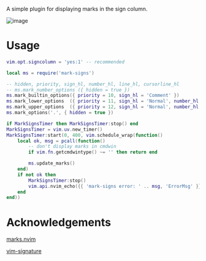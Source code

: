 A simple plugin for displaying marks in the sign column.

![image](https://github.com/vanaigr/mark-signs.nvim/assets/65824523/b6ede486-0c3c-433a-aab2-e7a940cf2ecf)

# Usage

```lua
vim.opt.signcolumn = 'yes:1' -- recommended

local ms = require('mark-signs')

-- hidden, priority, sign_hl, number_hl, line_hl, cursorline_hl
-- ms.mark_number_options ({ hidden = true })
ms.mark_builtin_options({ priority = 10, sign_hl = 'Comment' })
ms.mark_lower_options  ({ priority = 11, sign_hl = 'Normal', number_hl = 'CursorLineNr' })
ms.mark_upper_options  ({ priority = 12, sign_hl = 'Normal', number_hl = 'CursorLineNr' })
ms.mark_options('.', { hidden = true })

if MarkSignsTimer then MarkSignsTimer:stop() end
MarkSignsTimer = vim.uv.new_timer()
MarkSignsTimer:start(0, 400, vim.schedule_wrap(function()
    local ok, msg = pcall(function()
        -- don't display marks in cmdwin
        if vim.fn.getcmdwintype() ~= '' then return end

        ms.update_marks()
    end)
    if not ok then
        MarkSignsTimer:stop()
        vim.api.nvim_echo({{ 'mark-signs error: ' .. msg, 'ErrorMsg' }}, true, {})
    end
end))
```

# Acknowledgements

[marks.nvim](https://github.com/chentoast/marks.nvim)

[vim-signature](https://github.com/kshenoy/vim-signature)
